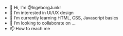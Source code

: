 - 👋 Hi, I’m @IngeborgJunkr
- 👀 I’m interested in UI/UX design
- 🌱 I’m currently learning HTML, CSS, Javascript basics
- 💞️ I’m looking to collaborate on ...
- 📫 How to reach me 

<!---
IngeborgJunkr/IngeborgJunkr is a ✨ special ✨ repository because its `README.md` (this file) appears on your GitHub profile.
You can click the Preview link to take a look at your changes.
--->
